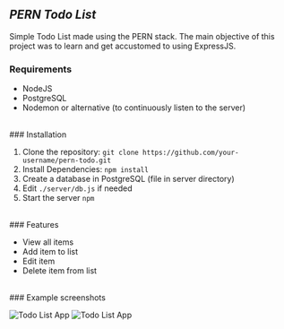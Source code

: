 ## *PERN Todo List*
Simple Todo List made using the PERN stack. The main objective of this project was to learn and get accustomed to using ExpressJS.

### Requirements

 - NodeJS
 - PostgreSQL
 - Nodemon or alternative (to continuously listen to the server)
 
<br>
### Installation

 1. Clone the repository: `git clone https://github.com/your-username/pern-todo.git`
 2. Install Dependencies: `npm install`
 3. Create a database in PostgreSQL (file in server directory)
 4. Edit `./server/db.js` if needed
 5. Start the server `npm `

<br>
### Features

 - View all items
 - Add item to list
 - Edit item
 - Delete item from list

<br>
### Example screenshots

![Todo List App](/client/public/Example "Todo List App")
![Todo List App](/client/public/Example1 "Todo List App")
